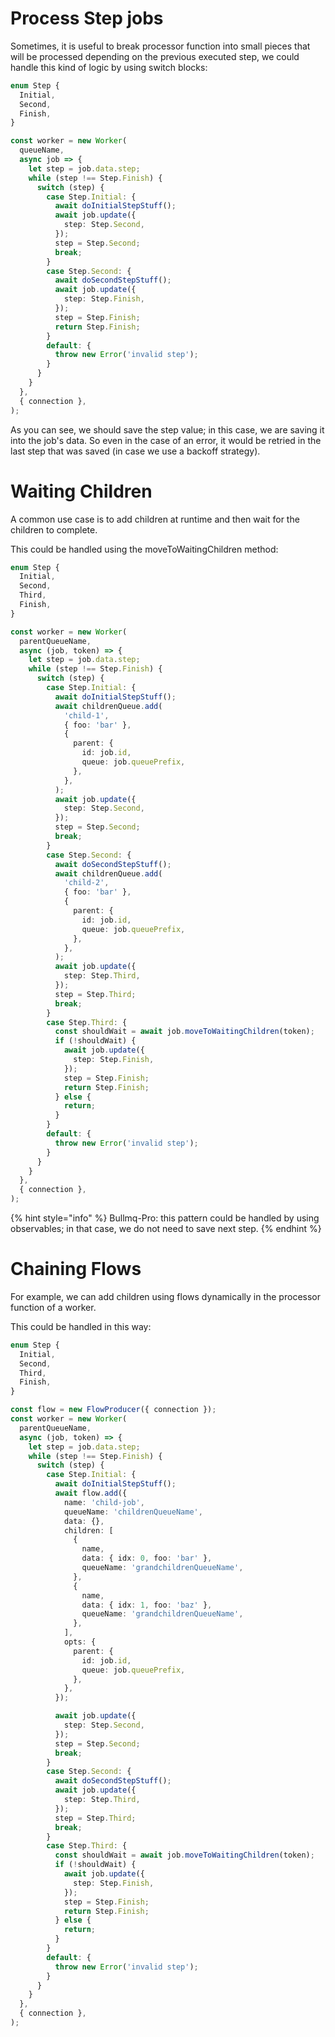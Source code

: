# Process Step jobs

Sometimes, it is useful to break processor function into small pieces that will be processed depending on the previous executed step, we could handle this kind of logic by using switch blocks:

```typescript
enum Step {
  Initial,
  Second,
  Finish,
}

const worker = new Worker(
  queueName,
  async job => {
    let step = job.data.step;
    while (step !== Step.Finish) {
      switch (step) {
        case Step.Initial: {
          await doInitialStepStuff();
          await job.update({
            step: Step.Second,
          });
          step = Step.Second;
          break;
        }
        case Step.Second: {
          await doSecondStepStuff();
          await job.update({
            step: Step.Finish,
          });
          step = Step.Finish;
          return Step.Finish;
        }
        default: {
          throw new Error('invalid step');
        }
      }
    }
  },
  { connection },
);
```

As you can see, we should save the step value; in this case, we are saving it into the job's data. So even in the case of an error, it would be retried in the last step that was saved (in case we use a backoff strategy).

# Waiting Children

A common use case is to add children at runtime and then wait for the children to complete.

This could be handled using the moveToWaitingChildren method:

```typescript
enum Step {
  Initial,
  Second,
  Third,
  Finish,
}

const worker = new Worker(
  parentQueueName,
  async (job, token) => {
    let step = job.data.step;
    while (step !== Step.Finish) {
      switch (step) {
        case Step.Initial: {
          await doInitialStepStuff();
          await childrenQueue.add(
            'child-1',
            { foo: 'bar' },
            {
              parent: {
                id: job.id,
                queue: job.queuePrefix,
              },
            },
          );
          await job.update({
            step: Step.Second,
          });
          step = Step.Second;
          break;
        }
        case Step.Second: {
          await doSecondStepStuff();
          await childrenQueue.add(
            'child-2',
            { foo: 'bar' },
            {
              parent: {
                id: job.id,
                queue: job.queuePrefix,
              },
            },
          );
          await job.update({
            step: Step.Third,
          });
          step = Step.Third;
          break;
        }
        case Step.Third: {
          const shouldWait = await job.moveToWaitingChildren(token);
          if (!shouldWait) {
            await job.update({
              step: Step.Finish,
            });
            step = Step.Finish;
            return Step.Finish;
          } else {
            return;
          }
        }
        default: {
          throw new Error('invalid step');
        }
      }
    }
  },
  { connection },
);
```

{% hint style="info" %}
Bullmq-Pro: this pattern could be handled by using observables; in that case, we do not need to save next step.
{% endhint %}

# Chaining Flows

For example, we can add children using flows dynamically in the processor function of a worker.

This could be handled in this way:

```typescript
enum Step {
  Initial,
  Second,
  Third,
  Finish,
}

const flow = new FlowProducer({ connection });
const worker = new Worker(
  parentQueueName,
  async (job, token) => {
    let step = job.data.step;
    while (step !== Step.Finish) {
      switch (step) {
        case Step.Initial: {
          await doInitialStepStuff();
          await flow.add({
            name: 'child-job',
            queueName: 'childrenQueueName',
            data: {},
            children: [
              {
                name,
                data: { idx: 0, foo: 'bar' },
                queueName: 'grandchildrenQueueName',
              },
              {
                name,
                data: { idx: 1, foo: 'baz' },
                queueName: 'grandchildrenQueueName',
              },
            ],
            opts: {
              parent: {
                id: job.id,
                queue: job.queuePrefix,
              },
            },
          });

          await job.update({
            step: Step.Second,
          });
          step = Step.Second;
          break;
        }
        case Step.Second: {
          await doSecondStepStuff();
          await job.update({
            step: Step.Third,
          });
          step = Step.Third;
          break;
        }
        case Step.Third: {
          const shouldWait = await job.moveToWaitingChildren(token);
          if (!shouldWait) {
            await job.update({
              step: Step.Finish,
            });
            step = Step.Finish;
            return Step.Finish;
          } else {
            return;
          }
        }
        default: {
          throw new Error('invalid step');
        }
      }
    }
  },
  { connection },
);
```
